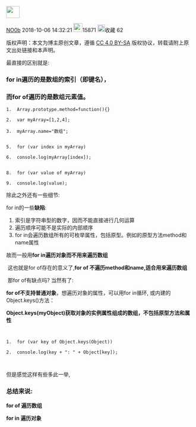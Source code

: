 <img width="36" height="32" src="../_resources/original_4f24a0e9eab24558a71c482d8ccd023c.png"/>

[NO0b](https://blog.csdn.net/q5706503) 2018-10-06 14:32:21 <img width="24" height="24" src="../_resources/articleReadEyes_796529f817c34f9fa7eafa5a84693058.png"/>15871 <a id="blog_detail_zk_collection"></a><img width="20" height="20" src="../_resources/tobarCollect_f8925afc96c74c2fa914963f078e3d6a.png"/>收藏 62 

版权声明：本文为博主原创文章，遵循 [CC 4.0 BY-SA](http://creativecommons.org/licenses/by-sa/4.0/) 版权协议，转载请附上原文出处链接和本声明。

最直接的区别就是:

### <a id="t0"></a>for in遍历的是数组的索引（即键名），

### <a id="t1"></a>而for of遍历的是数组元素值。

```
1.  Array.prototype.method=function(){}
    
2.  var myArray=[1,2,4];
    
3.  myArray.name="数组";
    

5.  for (var index in myArray)
    
6.  console.log(myArray[index]);    
    

8.  for (var value of myArray) 
    
9.  console.log(value); 
```

除此之外还有一些细节:

for in的一些**缺陷**:

1.  索引是字符串型的数字，因而不能直接进行几何运算
2.  遍历顺序可能不是实际的内部顺序
3.  for in会遍历数组所有的可枚举属性，包括原型。例如的原型方法method和name属性

故而一般用**for in遍历对象而不用来遍历数组**

 这也就是for of存在的意义了,**for of 不遍历method和name,适合用来遍历数组**

 那for of有缺点吗? 当然有了:

**for of不支持普通对象**，想遍历对象的属性，可以用for in循环, 或内建的Object.keys()方法：

**Object.keys(myObject)获取对象的实例属性组成的数组，不包括原型方法和属性**

```


1.  for (var key of Object.keys(Object))
    
2.  console.log(key + ": " + Object[key]);
    


```

但是感觉这样有些多此一举,

### <a id="t2"></a>总结来说:

**for of 遍历数组**

**for in 遍历对象**